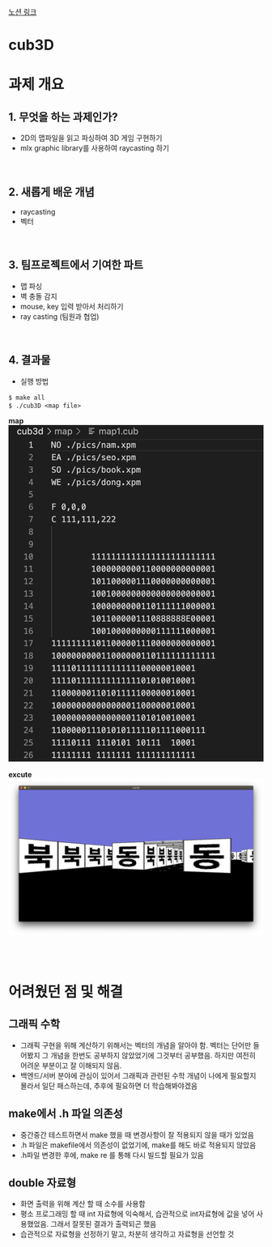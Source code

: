 [노션 링크](https://helpful-eggplant-ec3.notion.site/cub3d-cb46069014fa417ea205f00d07bfd803)

# cub3D
# 과제 개요
## 1. 무엇을 하는 과제인가?
- 2D의 맵파일을 읽고 파싱하여 3D 게임 구현하기
- mlx graphic library를 사용하여 raycasting 하기

<br>

## 2. 새롭게 배운 개념
- raycasting
- 벡터

<br>

## 3. 팀프로젝트에서 기여한 파트
- 맵 파싱
- 벽 충돌 감지
- mouse, key 입력 받아서 처리하기
- ray casting (팀원과 협업)

<br>


## 4. 결과물
- 실행 방법  
```
$ make all
$ ./cub3D <map file>
```

**map**
![map](./screenshot/map.png)

**excute**
![excute](./screenshot/excute.png)


<br><br>

# 어려웠던 점 및 해결
## 그래픽 수학
- 그래픽 구현을 위해 계산하기 위해서는 벡터의 개념을 알아야 함. 벡터는 단어만 들어봤지 그 개념을 한번도 공부하지 않았었기에 그것부터 공부했음. 하지만 여전히 어려운 부분이고 잘 이해되지 않음.
- 백엔드/서버 분야에 관심이 있어서 그래픽과 관련된 수학 개념이 나에게 필요할지 몰라서 일단 패스하는데, 추후에 필요하면 더 학습해봐야겠음

## make에서 .h 파일 의존성
- 중간중간 테스트하면서 make 했을 때 변경사항이 잘 적용되지 않을 때가 있었음
- .h 파일은 makefile에서 의존성이 없었기에, make를 해도 바로 적용되지 않았음
- .h파일 변경한 후에, make re 를 통해 다시 빌드할 필요가 있음
 
## double 자료형
- 화면 출력을 위해 계산 할 때 소수를 사용함
- 평소 프로그래밍 할 때 int 자료형에 익숙해서, 습관적으로 int자료형에 값을 넣어 사용했었음. 그래서 잘못된 결과가 출력되곤 했음
- 습관적으로 자료형을 선정하기 말고, 차분히 생각하고 자료형을 선언할 것

